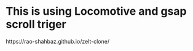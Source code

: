 <h1>
  This is using Locomotive and gsap scroll triger
</h1>
 https://rao-shahbaz.github.io/zelt-clone/
